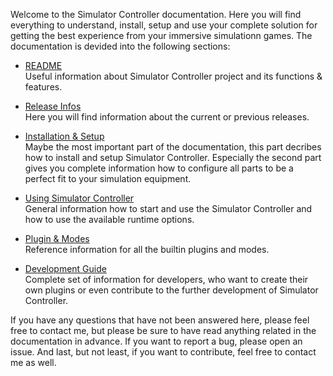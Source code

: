 Welcome to the Simulator Controller documentation. Here you will find everything to understand, install, setup and use your complete solution for getting the best experience from your immersive simulationn games. The documentation is devided into the following sections:

  - [README](https://github.com/SeriousOldMan/Simulator-Controller/blob/main/README.md)  
    Useful information about Simulator Controller project and its functions & features. 

  - [Release Infos](https://github.com/SeriousOldMan/Simulator-Controller/wiki/Release-Infos)  
    Here you will find information about the current or previous releases. 
	
  - [Installation & Setup](https://github.com/SeriousOldMan/Simulator-Controller/wiki/Installation-&-Setup)   
    Maybe the most important part of the documentation, this part decribes how to install and setup Simulator Controller. Especially the second part gives you complete information how to configure all parts to be a perfect fit to your simulation equipment.  
	
  - [Using Simulator Controller](https://github.com/SeriousOldMan/Simulator-Controller/wiki/Using-Simulator-Controller)  
    General information how to start and use the Simulator Controller and how to use the available runtime options.	 
	
  - [Plugin & Modes](https://github.com/SeriousOldMan/Simulator-Controller/wiki/Plugins-&-Modes)  
    Reference information for all the builtin plugins and modes.  
	
  - [Development Guide](https://github.com/SeriousOldMan/Simulator-Controller/wiki/Development-Overview-&-Concepts)  
    Complete set of information for developers, who want to create their own plugins or even contribute to the further development of Simulator Controller.
  
If you have any questions that have not been answered here, please feel free to contact me, but please be sure to have read anything related in the documentation in advance. If you want to report a bug, please open an issue. And last, but not least, if you want to contribute, feel free to contact me as well.
